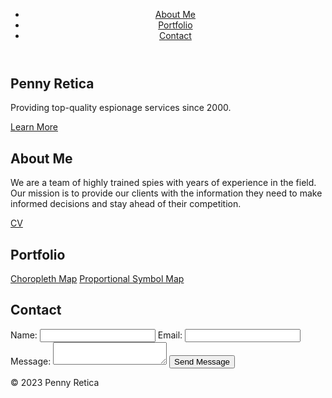 <!DOCTYPE html>

<html>
  <head>
    <title>Penny Retica</title>
    <link rel="stylesheet" href="style.css">
  </head>
  <body>
    <header>
      <nav>
        <ul>
          <li><a href="#about-me">About Me</a></li>
          <li><a href="#portfolio">Portfolio</a></li>
          <li><a href="#contact">Contact</a></li>
        </ul>
      </nav>
    </header>
    <main>
      <section class="hero">
        <h1>Penny Retica</h1>
        <p>Providing top-quality espionage services since 2000.</p>
        <a href="#about-me" class="button">Learn More</a>
      </section>
      <section class="about me">
        <h2>About Me</h2>
        <p>We are a team of highly trained spies with years of experience in the field. Our mission is to provide our clients with the information they need to make informed decisions and stay ahead of their competition. </p>
        <a href="#" class="button2">CV</a>
      </section>
      <section class="portfolio">
        <h2>Portfolio</h2>
        <a href="https://pbretica.github.io/choropleth/" class="button2">Choropleth Map</a>
        <a href="#" class="button2">Proportional Symbol Map</a>
      </section>
      <section class="contact">
        <h2>Contact</h2>
        <form action="#">
          <label for="name">Name:</label>
          <input type="text" id="name" name="name">
          <label for="email">Email:</label>
          <input type="email" id="email" name="email">
          <label for="message">Message:</label>
          <textarea id="message" name="message"></textarea>
          <button type="submit">Send Message</button>
        </form>
      </section>
    </main>
    <footer>
      <p>&copy; 2023 Penny Retica</p>
    </footer>
  </body>
</html>
